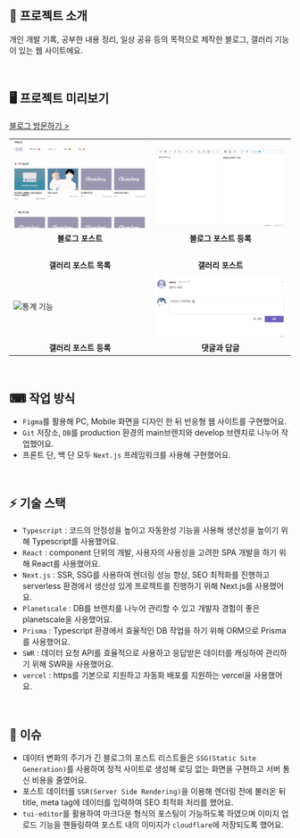 ## 🥅 프로젝트 소개

개인 개발 기록, 공부한 내용 정리, 일상 공유 등의 목적으로 제작한 블로그, 갤러리 기능이 있는 웹 사이트에요.

<br/>

## 🖥 프로젝트 미리보기

[블로그 방문하기 >](https://chanstory.dev)

<table>
  <tr>
    <td width="350px">
        <img src="./public/images/readme/blogPostDetail.gif" style="width: 100%; height: auto;" alt="통계 기능"/>
    </td>
    <td width="350px">
        <img src="./public/images/readme/blogPostRegist.gif" style="width: 100%; height: auto;" alt=""/>
    </td>
  </tr>
  <tr>
    <td rowspan="1" align="center">
        <b>블로그 포스트</b>
    </td>
    <td rowspan="1" align="center">
        <b>블로그 포스트 등록</b>
    </td>
  </tr>
  <tr>
    <td width="350px">
        <img src="./public/images/readme/galleryPostList.gif" style="width: 100%; height: auto;" alt=""/>
    </td>
    <td width="350px">
        <img src="./public/images/readme/galleryPostDetail.gif" style="width: 100%; height: auto;" alt=""/>
    </td>
  </tr>
  <tr>
    <td rowspan="1" align="center">
        <b>갤러리 포스트 목록</b>
    </td>
    <td rowspan="1" align="center">
        <b>갤러리 포스트 </b>
    </td>
  </tr>
  <tr>
    <td width="350px">
        <img src="./public/images/readme/galleryPostRegist.gif" style="width: 100%; height: auto;" alt="통계 기능"/>
    </td>
    <td width="350px">
        <img src="./public/images/readme/comments.gif" style="width: 100%; height: auto;" alt=""/>
    </td>
  </tr>
  <tr>
    <td rowspan="1" align="center">
        <b>갤러리 포스트 등록</b>
    </td>
    <td rowspan="1" align="center">
        <b>댓글과 답글</b>
    </td>
  </tr>
</table>

<br/>

## ⌨ 작업 방식

- `Figma`를 활용해 PC, Mobile 화면을 디자인 한 뒤 반응형 웹 사이트를 구현했어요.
- `Git` 저장소, `DB`를 production 환경의 main브렌치와 develop 브렌치로 나누어 작업했어요.
- 프론트 단, 백 단 모두 `Next.js` 프레임워크를 사용해 구현했어요.

<br/>

## ⚡ 기술 스택

- `Typescript` : 코드의 안정성을 높이고 자동완성 기능을 사용해 생산성을 높이기 위해 Typescript를 사용했어요.
- `React` : component 단위의 개발, 사용자의 사용성을 고려한 SPA 개발을 하기 위해 React를 사용했어요.
- `Next.js` : SSR, SSG를 사용하여 렌더링 성능 향상, SEO 최적화를 진행하고 serverless 환경에서 생산성 있게 프로젝트를 진행하기 위해 Next.js를 사용했어요.
- `Planetscale` : DB를 브렌치를 나누어 관리할 수 있고 개발자 경험이 좋은 planetscale을 사용했어요.
- `Prisma` : Typescript 환경에서 효율적인 DB 작업을 하기 위해 ORM으로 Prisma를 사용했어요.
- `SWR` : 데이터 요청 API를 효율적으로 사용하고 응답받은 데이터를 캐싱하여 관리하기 위해 SWR을 사용했어요.
- `vercel` : https를 기본으로 지원하고 자동화 배포를 지원하는 vercel을 사용했어요.

<br/>

## 🌠 이슈

- 데이터 변화의 주기가 긴 블로그의 포스트 리스트들은 `SSG(Static Site Generation)`를 사용하여 정적 사이트로 생성해 로딩 없는 화면을 구현하고 서버 통신 비용을 줄였어요.
- 포스트 데이터를 `SSR(Server Side Rendering)`을 이용해 렌더링 전에 불러온 뒤 title, meta tag에 데이터를 입력하여 SEO 최적화 처리를 했어요.
- `tui-editor`를 활용하여 마크다운 형식의 포스팅이 가능하도록 하였으며 이미지 업로드 기능을 핸들링하여 포스트 내의 이미지가 `cloudflare`에 저장되도록 했어요.

<br/>
